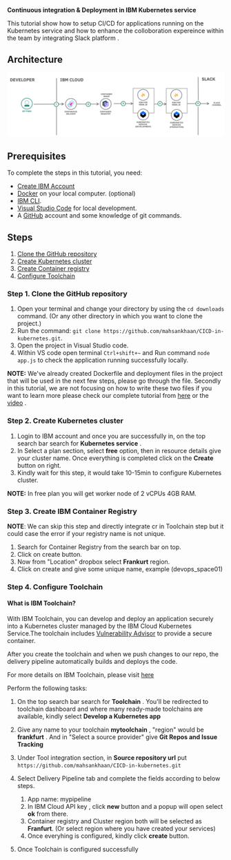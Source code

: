 **Continuous integration & Deployment in IBM Kubernetes service**


This tutorial show how to setup CI/CD for applications running on the Kubernetes service and how to enhance the colloboration expereince within the team by integrating  Slack platform . 


## Architecture 

![Architecture diagram of CI/CD](images/m1.png)


## Prerequisites

To complete the steps in this tutorial, you need:
* [Create IBM Account](link)
* [Docker](https://docs.docker.com/install/) on your local computer. (optional)
* [IBM CLI](https://docs.docker.com/install/).
* [Visual Studio Code](https://code.visualstudio.com/) for local development.
* A [GitHub](https://github.com/) account and some knowledge of git commands.


## Steps

1. [Clone the GitHub repository](#step-1-clone-the-github-repository)
1. [Create Kubernetes cluster](#step-2-create-kubernetes-cluster)
1. [Create Container registry](#step-3-create-container-registry)
1. [Configure Toolchain](#step-4-configure-toolchain)

### Step 1. Clone the GitHub repository
1. Open your terminal and change your directory by using the `cd downloads` command. (Or any other directory in which you want to clone the project.)
1. Run the command: `git clone https://github.com/mahsankhaan/CICD-in-kubernetes.git`.
1. Open the project in Visual Studio code.
1. Within VS code open terminal `Ctrl+shift+~` and Run command `node app.js` to check the application running successfully locally.


__NOTE:__ We've already created Dockerfile and deployment files in the project that will be used in the next few steps, please go through the file. Secondly in this tutorial, we are not focusing on how to write these two files if you want to learn more please check our complete tutorial from [here](https://github.com/marketplace) or the [video](https://www.youtube.com/watch?v=_oKqtRf0aSY) .

### Step 2. Create Kubernetes cluster
1. Login to IBM account and once you are successfully in, on the top search bar search for __Kubernetes service__ .
1. In Select a plan section, select __free__ option, then in resource details give your cluster name. Once everything is completed click on the __Create__ button on right.
1. Kindly wait for this step, it would take 10-15min to configure Kubernetes cluster.

__NOTE:__ In free plan you will get worker node of  2 vCPUs 4GB RAM.


### Step 3.  Create IBM Container Registry

__NOTE__: We can skip this step and directly integrate cr in Toolchain step but it could case the error if your registry name is not unique.



1. Search for Container Registry from the search bar on top.
1. Click on create button.
1. Now from "Location" dropbox select __Frankurt__  region. 
1. Click on create and give some unique name, example (devops_space01)


### Step 4. Configure Toolchain

#### What is IBM Toolchain?
With IBM Toolchain, you can develop and deploy an application securely into a Kubernetes cluster managed by the IBM Cloud Kubernetes Service.The toolchain includes [Vulnerability Advisor](https://cloud.ibm.com/docs/va) to provide a secure container.

After you create the toolchain and when we push changes to our repo, the delivery pipeline automatically builds and deploys the code.

For more details on IBM Toolchain, please visit [here](https://www.ibm.com/cloud/architecture/toolchains)

Perform the following tasks:
1. On the top search bar search for __Toolchain__ . You'll be redirected to toolchain dashboard and where many ready-made toolchains are available, kindly select __Develop a Kubernetes app__
1.  Give any name to your toolchain __mytoolchain__ , "region" would be __frankfurt__  . And in "Select a source provider" give __Git Repos and Issue Tracking__
1. Under Tool integration section, in __Source repository url__ put `https://github.com/mahsankhaan/CICD-in-kubernetes.git `
1. Select Delivery Pipeline tab and complete the fields according to below steps.

   1. App name:  mypipeline
   1. In IBM Cloud API key , click  __new__ button and a popup will open select __ok__ from there.
   1. Container registry and Cluster region both will be selected as __Franfurt__. (Or select region where you have created             your services)
   1. Once everyhing is configured, kindly click __create__ button.
1. Once Toolchain is configured successfully
   
